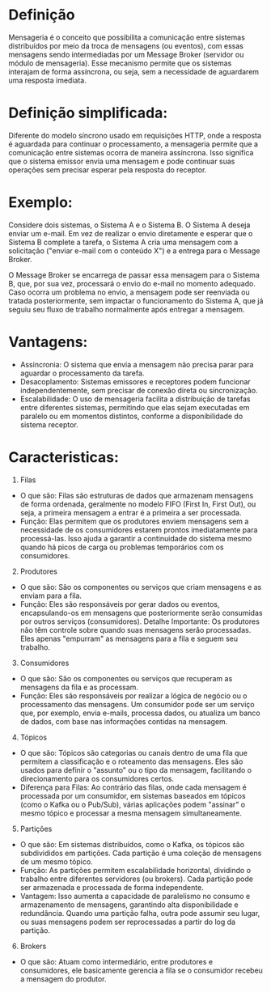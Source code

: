 # Definição
Mensageria é o conceito que possibilita a comunicação entre sistemas distribuídos por meio da troca de mensagens (ou eventos), com essas mensagens sendo intermediadas por um Message Broker (servidor ou módulo de mensageria). Esse mecanismo permite que os sistemas interajam de forma assíncrona, ou seja, sem a necessidade de aguardarem uma resposta imediata.

# Definição simplificada:
Diferente do modelo síncrono usado em requisições HTTP, onde a resposta é aguardada para continuar o processamento, a mensageria permite que a comunicação entre sistemas ocorra de maneira assíncrona. Isso significa que o sistema emissor envia uma mensagem e pode continuar suas operações sem precisar esperar pela resposta do receptor.

# Exemplo:
Considere dois sistemas, o Sistema A e o Sistema B. O Sistema A deseja enviar um e-mail. Em vez de realizar o envio diretamente e esperar que o Sistema B complete a tarefa, o Sistema A cria uma mensagem com a solicitação ("enviar e-mail com o conteúdo X") e a entrega para o Message Broker.

O Message Broker se encarrega de passar essa mensagem para o Sistema B, que, por sua vez, processará o envio do e-mail no momento adequado. Caso ocorra um problema no envio, a mensagem pode ser reenviada ou tratada posteriormente, sem impactar o funcionamento do Sistema A, que já seguiu seu fluxo de trabalho normalmente após entregar a mensagem.

# Vantagens:
- Assincronia: O sistema que envia a mensagem não precisa parar para aguardar o processamento da tarefa.
- Desacoplamento: Sistemas emissores e receptores podem funcionar independentemente, sem precisar de conexão direta ou sincronização.
- Escalabilidade: O uso de mensageria facilita a distribuição de tarefas entre diferentes sistemas, permitindo que elas sejam executadas em paralelo ou em momentos distintos, conforme a disponibilidade do sistema receptor.

# Caracteristicas:
1. Filas
- O que são: Filas são estruturas de dados que armazenam mensagens de forma ordenada, geralmente no modelo FIFO (First In, First Out), ou seja, a primeira mensagem a entrar é a primeira a ser processada.
- Função: Elas permitem que os produtores enviem mensagens sem a necessidade de os consumidores estarem prontos imediatamente para processá-las. Isso ajuda a garantir a continuidade do sistema mesmo quando há picos de carga ou problemas temporários com os consumidores.

2. Produtores
- O que são: São os componentes ou serviços que criam mensagens e as enviam para a fila.
- Função: Eles são responsáveis por gerar dados ou eventos, encapsulando-os em mensagens que posteriormente serão consumidas por outros serviços (consumidores).
Detalhe Importante: Os produtores não têm controle sobre quando suas mensagens serão processadas. Eles apenas "empurram" as mensagens para a fila e seguem seu trabalho.

3. Consumidores
- O que são: São os componentes ou serviços que recuperam as mensagens da fila e as processam.
- Função: Eles são responsáveis por realizar a lógica de negócio ou o processamento das mensagens. Um consumidor pode ser um serviço que, por exemplo, envia e-mails, processa dados, ou atualiza um banco de dados, com base nas informações contidas na mensagem.


4. Tópicos
- O que são: Tópicos são categorias ou canais dentro de uma fila que permitem a classificação e o roteamento das mensagens. Eles são usados para definir o "assunto" ou o tipo da mensagem, facilitando o direcionamento para os consumidores certos.
- Diferença para Filas: Ao contrário das filas, onde cada mensagem é processada por um consumidor, em sistemas baseados em tópicos (como o Kafka ou o Pub/Sub), várias aplicações podem "assinar" o mesmo tópico e processar a mesma mensagem simultaneamente.

5. Partições
- O que são: Em sistemas distribuídos, como o Kafka, os tópicos são subdivididos em partições. Cada partição é uma coleção de mensagens de um mesmo tópico.
- Função: As partições permitem escalabilidade horizontal, dividindo o trabalho entre diferentes servidores (ou brokers). Cada partição pode ser armazenada e processada de forma independente.
- Vantagem: Isso aumenta a capacidade de paralelismo no consumo e armazenamento de mensagens, garantindo alta disponibilidade e redundância. Quando uma partição falha, outra pode assumir seu lugar, ou suas mensagens podem ser reprocessadas a partir do log da partição.

6. Brokers
- O que são: Atuam como intermediário, entre produtores e consumidores, ele basicamente gerencia a fila se o consumidor recebeu a mensagem do produtor.
